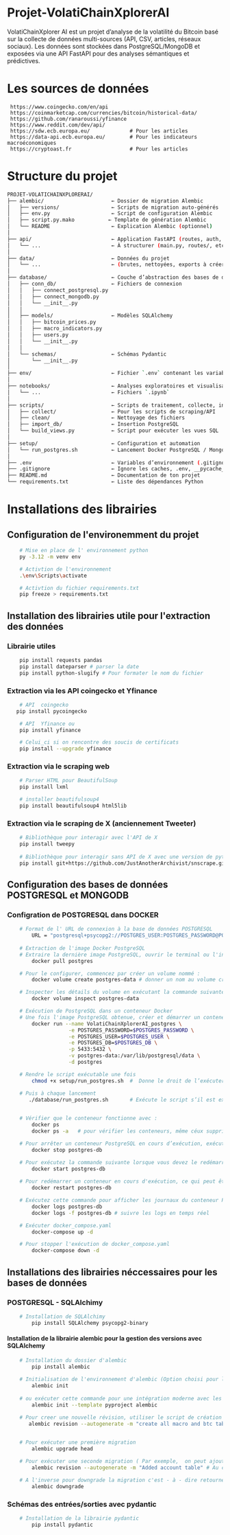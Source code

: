 # Projet-VolatiChainXplorerAI
VolatiChainXplorer AI est un projet d’analyse de la volatilité du Bitcoin basé sur la collecte de données multi-sources (API, CSV, articles, réseaux sociaux). Les données sont stockées dans PostgreSQL/MongoDB et exposées via une API FastAPI pour des analyses sémantiques et prédictives.

# Les sources de données
     https://www.coingecko.com/en/api
     https://coinmarketcap.com/currencies/bitcoin/historical-data/
     https://github.com/ranaroussi/yfinance
     https://www.reddit.com/dev/api/
     https://sdw.ecb.europa.eu/             # Pour les articles
     https://data-api.ecb.europa.eu/        # Pour les indicateurs macroéconomiques
     https://cryptoast.fr                   # Pour les articles


# Structure du projet 
```bash
PROJET-VOLATICHAINXPLORERAI/
├── alembic/                      ← Dossier de migration Alembic
│   ├── versions/                 ← Scripts de migration auto-générés
│   ├── env.py                    ← Script de configuration Alembic
│   ├── script.py.mako           ← Template de génération Alembic
│   └── README                    ← Explication Alembic (optionnel)
│
├── api/                          ← Application FastAPI (routes, auth, endpoints)
│   └── ...                       ← À structurer (main.py, routes/, etc.)
│
├── data/                         ← Données du projet
│   └── ...                       ← (brutes, nettoyées, exports à créer)
│
├── database/                     ← Couche d’abstraction des bases de données
│   ├── conn_db/                  ← Fichiers de connexion
│   │   ├── connect_postgresql.py
│   │   ├── connect_mongodb.py
│   │   └── __init__.py
│   │
│   ├── models/                   ← Modèles SQLAlchemy
│   │   ├── bitcoin_prices.py
│   │   ├── macro_indicators.py
│   │   ├── users.py
│   │   └── __init__.py
│   │
│   └── schemas/                  ← Schémas Pydantic
│       └── __init__.py
│
├── env/                          ← Fichier `.env` contenant les variables d’environnement
│
├── notebooks/                    ← Analyses exploratoires et visualisations
│   └── ...                       ← Fichiers `.ipynb`
│
├── scripts/                      ← Scripts de traitement, collecte, injection
│   ├── collect/                  ← Pour les scripts de scraping/API
│   ├── clean/                    ← Nettoyage des fichiers
│   ├── import_db/                ← Insertion PostgreSQL
│   └── build_views.py            ← Script pour exécuter les vues SQL
│
├── setup/                        ← Configuration et automation
│   └── run_postgres.sh           ← Lancement Docker PostgreSQL / MongoDB
│
├── .env                          ← Variables d’environnement (.gitignored)
├── .gitignore                    ← Ignore les caches, .env, __pycache__, etc.
├── README.md                     ← Documentation de ton projet
└── requirements.txt              ← Liste des dépendances Python


```
# Installations des librairies 
## Configuration de l'environemment du projet
```bash
    # Mise en place de l' environnement python 
    py -3.12 -m venv env

    # Activtion de l'environnement 
    .\env\Scripts\activate

    # Activtion du fichier requirements.txt 
    pip freeze > requirements.txt
``` 
## Installation des librairies utile pour l'extraction des données
### Librairie utiles
```bash
    pip install requests pandas
    pip install dateparser # parser la date
    pip install python-slugify # Pour formater le nom du fichier 
``` 

### Extraction via les API coingecko et Yfinance 
```bash
    # API  coingecko
   pip install pycoingecko

    # API  Yfinance ou 
    pip install yfinance

    # Celui_ci si on rencontre des soucis de certificats  
    pip install --upgrade yfinance

``` 
### Extraction via le scraping web
```bash
    # Parser HTML pour BeautifulSoup 
    pip install lxml

    # installer beautifulsoup4
    pip install beautifulsoup4 html5lib
``` 

### Extraction via le scraping  de X (anciennement Tweeter)
```bash
    # Bibliothèque pour interagir avec l'API de X 
    pip install tweepy
    
    # Bibliothèque pour interagir sans API de X avec une version de python à partir de 3.11 et descandant
    pip install git+https://github.com/JustAnotherArchivist/snscrape.git
```

## Configuration des bases de données POSTGRESQL et MONGODB
### Configration de POSTGRESQL dans DOCKER
```bash
    # Format de l' URL de connexion à la base de données POSTGRESQL
        URL = "postgresql+psycopg2://POSTGRES_USER:POSTGRES_PASSWORD@POSTGRES_HOST:POSTGRES_PORT/POSTGRES_DB"
    
    # Extraction de l'image Docker PostgreSQL
    # Extraire la dernière image PostgreSQL, ouvrir le terminal ou l'invite de commande et exécutez :
        docker pull postgres

    # Pour le configurer, commencez par créer un volume nommé :
        docker volume create postgres-data # donner un nom au volume crée

    # Inspecter les détails du volume en exécutant la commande suivante :
        docker volume inspect postgres-data

    # Exécution de PostgreSQL dans un conteneur Docker
    # Une fois l'image PostgreSQL obtenue, créer et démarrer un conteneur avec une seule commande :
        docker run --name VolatiChainXplorerAI_postgres \
                    -e POSTGRES_PASSWORD=$POSTGRES_PASSWORD \
                    -e POSTGRES_USER=$POSTGRES_USER \
                    -e POSTGRES_DB=$POSTGRES_DB \
                    -p 5433:5432 \
                    -v postgres-data:/var/lib/postgresql/data \
                    -d postgres 

    # Rendre le script exécutable une fois 
        chmod +x setup/run_postgres.sh  #  Donne le droit de l’exécuter

    # Puis à chaque lancement
       ./database/run_postgres.sh       # Exécute le script s’il est exécutable
 

    # Vérifier que le conteneur fonctionne avec :
        docker ps
        docker ps -a   # pour vérifier les conteneurs, même céux supprimé

    # Pour arrêter un conteneur PostgreSQL en cours d’exécution, exécutez la commande suivante :
        docker stop postgres-db

    # Pour exécutez la commande suivante lorsque vous devez le redémarrer :
        docker start postgres-db
    
    # Pour redémarrer un conteneur en cours d'exécution, ce qui peut être utile après avoir modifié certaines configurations, exécutez la commande suivante :
        docker restart postgres-db

    # Exécutez cette commande pour afficher les journaux du conteneur PostgreSQL :
        docker logs postgres-db
        docker logs -f postgres-db # suivre les logs en temps réel

    # Exécuter docker_compose.yaml
        docker-compose up -d

    # Pour stopper l'exécution de docker_compose.yaml
        docker-compose down -d
```
## Installations des librairies néccessaires pour les bases de données
### POSTGRESQL - SQLAlchimy
```bash
    # Installation de SQLAlchimy
        pip install SQLAlchemy psycopg2-binary
```
#### Installation de la librairie alembic pour la gestion des versions avec SQLAlchemy
```bash
    # Installation du dossier d'alembic
        pip install alembic
    
    # Initialisation de l'environnement d'alembic (Option choisi pour le projet)
        alembic init 
        
    # ou exécuter cette commande pour une intégration moderne avec les projets qui suivent la norme PEP 518 (nouveau et plus moderne)
        alembic init --template pyproject alembic

    # Pour creer une nouvelle révision, utiliser le script de création d'une migration de la manière suivante :
       alembic revision --autogenerate -m "create all macro and btc tables"

        
    # Pour exécuter une première migration
        alembic upgrade head

    # Pour exécuter une seconde migration ( Par exemple,  on peut ajouter dans une table déjà créée une nouvelle colonne)
        alembic revision --autogenerate -m "Added account table" # Au cas où

    # A l'inverse pour downgrade la migration c'est - à - dire retourner au debut de la migration
        alembic downgrade 
```
### Schémas des entrées/sorties avec pydantic
```bash
    # Installation de la librairie pydantic
        pip install pydantic
```